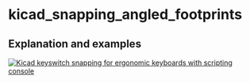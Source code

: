# kicad_snapping_angled_footprints

## Explanation and examples
[![Kicad keyswitch snapping for ergonomic keyboards with scripting console](https://img.youtube.com/vi/EtvJWrVgCSc/0.jpg)](https://www.youtube.com/watch?v=EtvJWrVgCSc)